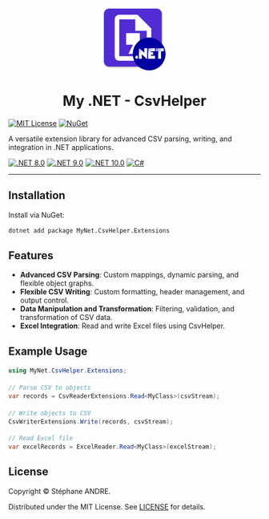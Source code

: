 <div id="top"></div>

<!-- PROJECT INFO -->
<br />
<div align="center">
  <img src="../../assets/MyNetCsvHelper.png" width="128" alt="MyNetCsvHelper">
</div>

<h1 align="center">My .NET - CsvHelper</h1>

[![MIT License](https://img.shields.io/github/license/sandre58/mynet?style=for-the-badge)](https://github.com/sandre58/mynet/blob/main/LICENSE)
[![NuGet](https://img.shields.io/nuget/v/MyNet.CsvHelper.Extensions?style=for-the-badge)](https://www.nuget.org/packages/MyNet.CsvHelper.Extensions)

A versatile extension library for advanced CSV parsing, writing, and integration in .NET applications.

[![.NET 8.0](https://img.shields.io/badge/.NET-8.0-purple)](#)
[![.NET 9.0](https://img.shields.io/badge/.NET-9.0-purple)](#)
[![.NET 10.0](https://img.shields.io/badge/.NET-10.0-purple)](#)
[![C#](https://img.shields.io/badge/language-C%23-blue)](#)

---

## Installation

Install via NuGet:

```bash
dotnet add package MyNet.CsvHelper.Extensions
```

## Features

- **Advanced CSV Parsing**: Custom mappings, dynamic parsing, and flexible object graphs.
- **Flexible CSV Writing**: Custom formatting, header management, and output control.
- **Data Manipulation and Transformation**: Filtering, validation, and transformation of CSV data.
- **Excel Integration**: Read and write Excel files using CsvHelper.

## Example Usage

```csharp
using MyNet.CsvHelper.Extensions;

// Parse CSV to objects
var records = CsvReaderExtensions.Read<MyClass>(csvStream);

// Write objects to CSV
CsvWriterExtensions.Write(records, csvStream);

// Read Excel file
var excelRecords = ExcelReader.Read<MyClass>(excelStream);
```

## License

Copyright © Stéphane ANDRE.

Distributed under the MIT License. See [LICENSE](../../LICENSE) for details.